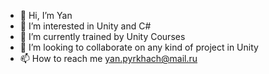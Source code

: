 - 👋 Hi, I’m Yan
- 👀 I’m interested in Unity and C#
- 🌱 I’m currently trained by Unity Courses
- 💞️ I’m looking to collaborate on any kind of project in Unity
- 📫 How to reach me yan.pyrkhach@mail.ru


